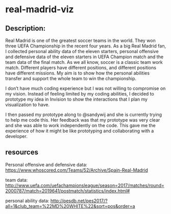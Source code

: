 # real-madrid-viz

## Description:
Real Madrid is one of the greatest soccer teams in the world. They won three UEFA Championship in the recent four years. As a big Real Madrid fan, I collected personal ability data of the eleven starters, personal offensive and defensive data of the eleven starters in UEFA Champion match and the team data of the final match. 
As we all know, soccer is a classic team work match. Different players have different positions, and different positions have different missions. My aim is to show how the personal abilities transfer and support the whole team to win the championship. 

I don’t have much coding experience but I was not willing to compromise on my vision. Instead of feeling limited by my coding abilities, I decided to prototype my idea in Invision to show the interactions that I plan my visualization to have.

I then passed my prototype along to @sandywij and she is currently trying to help me code this. Her feedback was that my prototype was very clear and she was able to work independently on the code. This gave me the experience of how it might be like prototyping and collaborating with a developer. 

## resources
Personal offensive and defensive data:
https://www.whoscored.com/Teams/52/Archive/Spain-Real-Madrid

team data:
http://www.uefa.com/uefachampionsleague/season=2017/matches/round=2000787/match=2019641/postmatch/statistics/index.html#

personal ability data:
http://pesdb.net/pes2017/?all=1&club_team=%22MD%20WHITE%22&sort=pos&order=a
